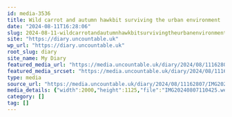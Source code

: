 ```yaml
---
id: media-3536
title: Wild carrot and autumn hawkbit surviving the urban environment
date: "2024-08-11T16:28:06"
slug: 2024-08-11-wildcarrotandautumnhawkbitsurvivingtheurbanenvironment
site: "https://diary.uncountable.uk"
wp_url: "https://diary.uncountable.uk"
root_slug: diary
site_name: My Diary
featured_media_url: "https://media.uncountable.uk/diary/2024/08/11162807/IMG20240807110425.webp"
featured_media_srcset: "https://media.uncountable.uk/diary/2024/08/11162807/IMG20240807110425-300x169.webp 300w, https://media.uncountable.uk/diary/2024/08/11162807/IMG20240807110425-1024x576.webp 1024w, https://media.uncountable.uk/diary/2024/08/11162807/IMG20240807110425-150x150.webp 150w, https://media.uncountable.uk/diary/2024/08/11162807/IMG20240807110425-640x360.webp 640w, https://media.uncountable.uk/diary/2024/08/11162807/IMG20240807110425.webp 2000w"
type: media
source_url: "https://media.uncountable.uk/diary/2024/08/11162807/IMG20240807110425.webp"
media_details: {"width":2000,"height":1125,"file":"IMG20240807110425.webp","filesize":191440,"sizes":{"medium":{"file":"IMG20240807110425-300x169.webp","width":300,"height":169,"filesize":19388,"mime_type":"image/webp","source_url":"https://media.uncountable.uk/diary/2024/08/11162807/IMG20240807110425-300x169.webp"},"large":{"file":"IMG20240807110425-1024x576.webp","width":1024,"height":576,"filesize":210276,"mime_type":"image/webp","source_url":"https://media.uncountable.uk/diary/2024/08/11162807/IMG20240807110425-1024x576.webp"},"thumbnail":{"file":"IMG20240807110425-150x150.webp","width":150,"height":150,"filesize":9046,"mime_type":"image/webp","source_url":"https://media.uncountable.uk/diary/2024/08/11162807/IMG20240807110425-150x150.webp"},"mobwidth":{"file":"IMG20240807110425-640x360.webp","width":640,"height":360,"filesize":85850,"mime_type":"image/webp","source_url":"https://media.uncountable.uk/diary/2024/08/11162807/IMG20240807110425-640x360.webp"},"full":{"file":"IMG20240807110425.webp","width":2000,"height":1125,"mime_type":"image/webp","source_url":"https://media.uncountable.uk/diary/2024/08/11162807/IMG20240807110425.webp"}},"image_meta":{"aperture":"0","credit":"","camera":"","caption":"","created_timestamp":"0","copyright":"","focal_length":"0","iso":"0","shutter_speed":"0","title":"","orientation":"0","keywords":[]}}
category: []
tag: []
---
```


